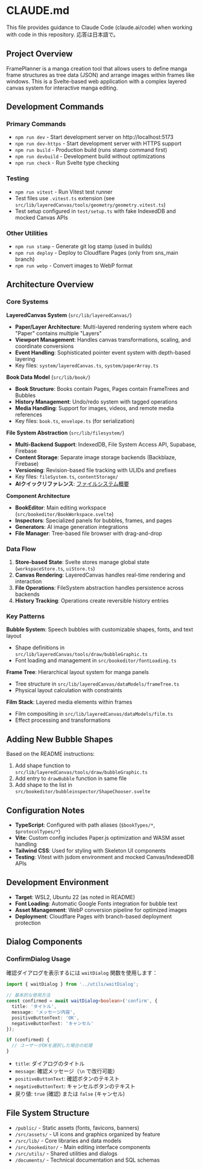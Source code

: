 # CLAUDE.md

This file provides guidance to Claude Code (claude.ai/code) when working with code in this repository.
応答は日本語で。

## Project Overview

FramePlanner is a manga creation tool that allows users to define manga frame structures as tree data (JSON) and arrange images within frames like windows. This is a Svelte-based web application with a complex layered canvas system for interactive manga editing.

## Development Commands

### Primary Commands
- `npm run dev` - Start development server on http://localhost:5173
- `npm run dev-https` - Start development server with HTTPS support
- `npm run build` - Production build (runs stamp command first)
- `npm run devbuild` - Development build without optimizations
- `npm run check` - Run Svelte type checking

### Testing
- `npm run vitest` - Run Vitest test runner
- Test files use `.vitest.ts` extension (see `src/lib/layeredCanvas/tools/geometry/geometry.vitest.ts`)
- Test setup configured in `test/setup.ts` with fake IndexedDB and mocked Canvas APIs

### Other Utilities
- `npm run stamp` - Generate git log stamp (used in builds)
- `npm run deploy` - Deploy to Cloudflare Pages (only from sns_main branch)
- `npm run webp` - Convert images to WebP format

## Architecture Overview

### Core Systems

**LayeredCanvas System** (`src/lib/layeredCanvas/`)
- **Paper/Layer Architecture**: Multi-layered rendering system where each "Paper" contains multiple "Layers"
- **Viewport Management**: Handles canvas transformations, scaling, and coordinate conversions
- **Event Handling**: Sophisticated pointer event system with depth-based layering
- Key files: `system/layeredCanvas.ts`, `system/paperArray.ts`

**Book Data Model** (`src/lib/book/`)
- **Book Structure**: Books contain Pages, Pages contain FrameTrees and Bubbles
- **History Management**: Undo/redo system with tagged operations
- **Media Handling**: Support for images, videos, and remote media references
- Key files: `book.ts`, `envelope.ts` (for serialization)

**File System Abstraction** (`src/lib/filesystem/`)
- **Multi-Backend Support**: IndexedDB, File System Access API, Supabase, Firebase
- **Content Storage**: Separate image storage backends (Backblaze, Firebase)
- **Versioning**: Revision-based file tracking with ULIDs and prefixes
- Key files: `fileSystem.ts`, `contentStorage/`
- **AIクイックリファレンス**: [ファイルシステム概要](./documents/filesystem-summary.md)

**Component Architecture**
- **BookEditor**: Main editing workspace (`src/bookeditor/BookWorkspace.svelte`)
- **Inspectors**: Specialized panels for bubbles, frames, and pages
- **Generators**: AI image generation integrations
- **File Manager**: Tree-based file browser with drag-and-drop

### Data Flow

1. **Store-based State**: Svelte stores manage global state (`workspaceStore.ts`, `uiStore.ts`)
2. **Canvas Rendering**: LayeredCanvas handles real-time rendering and interaction
3. **File Operations**: FileSystem abstraction handles persistence across backends
4. **History Tracking**: Operations create reversible history entries

### Key Patterns

**Bubble System**: Speech bubbles with customizable shapes, fonts, and text layout
- Shape definitions in `src/lib/layeredCanvas/tools/draw/bubbleGraphic.ts`
- Font loading and management in `src/bookeditor/fontLoading.ts`

**Frame Tree**: Hierarchical layout system for manga panels
- Tree structure in `src/lib/layeredCanvas/dataModels/frameTree.ts`
- Physical layout calculation with constraints

**Film Stack**: Layered media elements within frames
- Film compositing in `src/lib/layeredCanvas/dataModels/film.ts`
- Effect processing and transformations

## Adding New Bubble Shapes

Based on the README instructions:
1. Add shape function to `src/lib/layeredCanvas/tools/draw/bubbleGraphic.ts`
2. Add entry to `drawBubble` function in same file
3. Add shape to the list in `src/bookeditor/bubbleinspector/ShapeChooser.svelte`

## Configuration Notes

- **TypeScript**: Configured with path aliases (`$bookTypes/*`, `$protocolTypes/*`)
- **Vite**: Custom config includes Paper.js optimization and WASM asset handling
- **Tailwind CSS**: Used for styling with Skeleton UI components
- **Testing**: Vitest with jsdom environment and mocked Canvas/IndexedDB APIs

## Development Environment

- **Target**: WSL2, Ubuntu 22 (as noted in README)
- **Font Loading**: Automatic Google Fonts integration for bubble text
- **Asset Management**: WebP conversion pipeline for optimized images
- **Deployment**: Cloudflare Pages with branch-based deployment protection

## Dialog Components

### ConfirmDialog Usage
確認ダイアログを表示するには `waitDialog` 関数を使用します：

```typescript
import { waitDialog } from '../utils/waitDialog';

// 基本的な使用方法
const confirmed = await waitDialog<boolean>('confirm', {
  title: 'タイトル',
  message: 'メッセージ内容',
  positiveButtonText: 'OK',
  negativeButtonText: 'キャンセル'
});

if (confirmed) {
  // ユーザーがOKを選択した場合の処理
}
```

- `title`: ダイアログのタイトル
- `message`: 確認メッセージ（`\n` で改行可能）
- `positiveButtonText`: 確認ボタンのテキスト
- `negativeButtonText`: キャンセルボタンのテキスト
- 戻り値: `true` (確認) または `false` (キャンセル)

## File System Structure

- `/public/` - Static assets (fonts, favicons, banners)
- `/src/assets/` - UI icons and graphics organized by feature
- `/src/lib/` - Core libraries and data models
- `/src/bookeditor/` - Main editing interface components
- `/src/utils/` - Shared utilities and dialogs
- `/documents/` - Technical documentation and SQL schemas